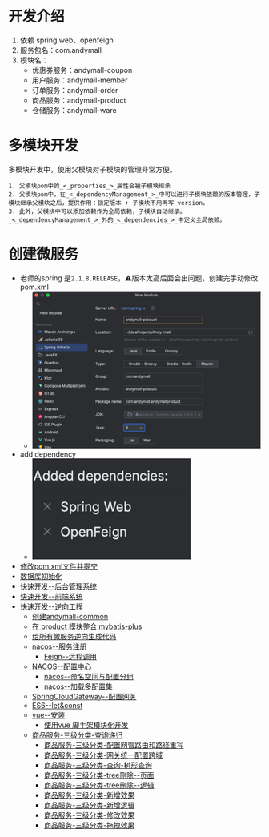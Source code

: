 # 开发介绍
1. 依赖 spring web、openfeign
2. 服务包名：com.andymall
3. 模块名：
	- 优惠券服务：andymall-coupon
	- 用户服务：andymall-member
	- 订单服务：andymall-order
	- 商品服务：andymall-product
	- 仓储服务：andymall-ware
# 多模块开发

多模块开发中，使用父模块对子模块的管理非常方便。

	1. 父模块pom中的_<_properties_>_属性会被子模块继承
	2. 父模块pom中，在_<_dependencyManagement_>_中可以进行子模块依赖的版本管理，子模块继承父模块之后，提供作用：锁定版本 + 子模块不用再写 version。
	3. 此外，父模块中可以添加依赖作为全局依赖，子模块自动继承。_<_dependencyManagement_>_外的_<_dependencies_>_中定义全局依赖。
# 创建微服务
- 老师的spring 是`2.1.8.RELEASE`，⚠️版本太高后面会出问题，创建完手动修改pom.xml
	- ![](课程&笔记/技术栈/尚硅谷/谷粒商城/步骤与问题/imgs/Pasted%20image%2020230813190038.png)
- add dependency
	- ![](课程&笔记/技术栈/尚硅谷/谷粒商城/步骤与问题/imgs/Pasted%20image%2020230813190229.png)
- [修改pom.xml文件并提交](课程&笔记/技术栈/尚硅谷/谷粒商城/步骤与问题/recources/修改pom.xml文件并提交.md)
- [数据库初始化](课程&笔记/技术栈/尚硅谷/谷粒商城/步骤与问题/recources/数据库初始化.md)
- [快速开发--后台管理系统](课程&笔记/技术栈/尚硅谷/谷粒商城/步骤与问题/recources/快速开发--后台管理系统.md)
- [快速开发--前端系统](课程&笔记/技术栈/尚硅谷/谷粒商城/步骤与问题/recources/-快速开发--前端系统.md)
- [快速开发--逆向工程](课程&笔记/技术栈/尚硅谷/谷粒商城/步骤与问题/recources/-快速开发--逆向工程.md)
	- [创建andymall-common](课程&笔记/技术栈/尚硅谷/谷粒商城/步骤与问题/recources/创建andymall-common.md)
	- [在 product 模块整合 mybatis-plus](课程&笔记/技术栈/尚硅谷/谷粒商城/步骤与问题/recources/在%20product%20模块整合%20mybatis-plus.md)
	- [给所有微服务逆向生成代码](课程&笔记/技术栈/尚硅谷/谷粒商城/步骤与问题/recources/给所有微服务逆向生成代码.md)
	- [nacos--服务注册](课程&笔记/技术栈/尚硅谷/谷粒商城/步骤与问题/recources/nacos--服务注册.md)
		- [Feign--远程调用](课程&笔记/技术栈/尚硅谷/谷粒商城/步骤与问题/recources/Feign--远程调用.md)
	- [NACOS--配置中心](课程&笔记/技术栈/尚硅谷/谷粒商城/步骤与问题/recources/NACOS--配置中心.md)
		- [nacos--命名空间与配置分组](nacos--命名空间与配置分组.md)
		- [nacos--加载多配置集](nacos--加载多配置集.md)
	- [SpringCloudGateway--配置网关](SpringCloudGateway--配置网关.md)
	- [ES6--let&const](ES6--let&const.md)
	- [vue--安装](vue--安装.md)
		- [使用vue 脚手架模块化开发](使用vue%20脚手架模块化开发.md)
	- [商品服务-三级分类-查询递归](商品服务-三级分类-查询递归.md)
		- [商品服务-三级分类-配置网管路由和路径重写](商品服务-三级分类-配置网管路由和路径重写.md)
		- [商品服务-三级分类-网关统一配置跨域](商品服务-三级分类-网关统一配置跨域.md)
		- [商品服务-三级分类-查询-树形查询](商品服务-三级分类-查询-树形查询.md)
		- [商品服务-三级分类-tree删除--页面](商品服务-三级分类-tree删除--页面.md)
		- [商品服务-三级分类-tree删除--逻辑](商品服务-三级分类-tree删除--逻辑.md)
		- [商品服务-三级分类-新增效果](商品服务-三级分类-新增效果.md)
		- [商品服务-三级分类-新增逻辑](商品服务-三级分类-新增逻辑.md)
		- [商品服务-三级分类-修改效果](商品服务-三级分类-修改效果.md)
		- [商品服务-三级分类-拖拽效果](商品服务-三级分类-拖拽效果.md)
		